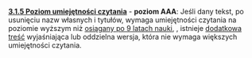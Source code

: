 [**3.1.5 Poziom umiejętności czytania**](https://wcag.lepszyweb.pl/#reading-level) - **poziom AAA**: Jeśli dany tekst, po usunięciu nazw własnych i tytułów, wymaga umiejętności czytania na poziomie wyższym niż <a href="#" data-toggle="tooltip" data-original-title="{{site.data.glossary.poziom_gimnazjalny | strip_html | replace: '*', ''}}">osiągany po 9 latach nauki</a>, , istnieje <a href="#" data-toggle="tooltip" data-original-title="{{site.data.glossary.tresc_uzupełniajaca | strip_html | replace: '*', ''}}">dodatkowa treść</a> wyjaśniająca lub oddzielna wersja, która nie wymaga większych umiejętności czytania.

